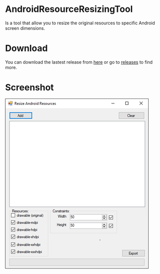 # AndroidResourceResizingTool
Is a tool that allow you to resize the original resources to specific Android screen dimensions.

# Download
You can download the lastest release from [here](https://github.com/M4rYu5/AndroidResourceResizingTool/releases/download/v1.0/AndroidResourceResize.rar "Latest release")
  or go to [releases](https://github.com/M4rYu5/AndroidResourceResizingTool/releases) to find more.

# Screenshot
![Screenshot](Screenshot.png)
